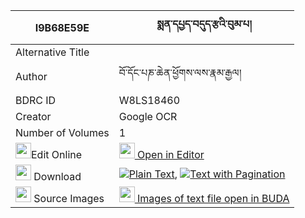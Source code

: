 |I9B68E59E|སྨན་དཔྱད་བདུད་རྩའི་བུམ་པ། 
| --- | --- 
|Alternative Title |
|Author| བོ་དོང་པཎ་ཆེན་ཕྱོགས་ལས་རྣམ་རྒྱལ།
|BDRC ID | W8LS18460
|Creator | Google OCR
|Number of Volumes| 1
|<img width="25" src="https://img.icons8.com/color/25/000000/edit-property.png">Edit Online| [<img width="25" src="https://avatars.githubusercontent.com/u/45091458?s=200&v=4"> Open in Editor](http://editor.openpecha.org/I9B68E59E)
|<img width="25" src="https://img.icons8.com/fluent/48/000000/download-2.png"/>  Download | [![](https://img.icons8.com/color/20/000000/txt.png)Plain Text](https://github.com/Openpecha/I9B68E59E/releases/download/v1/menche_du_tsa_i_bumpa_plain_I9B68E59E.zip), [![](https://img.icons8.com/color/20/000000/txt.png)Text with Pagination](https://github.com/Openpecha/I9B68E59E/releases/download/v1/menche_du_tsa_i_bumpa_pages_I9B68E59E.zip)
|<img width="25" src="https://img.icons8.com/plasticine/100/000000/pictures-folder.png"/>  Source Images | [<img width="25" src="https://library.bdrc.io/icons/BUDA-small.svg"> Images of text file open in BUDA](https://library.bdrc.io/show/bdr:W8LS18460)
